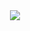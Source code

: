 <div align="center">
    <image src="https://dynamicbanner.herokuapp.com/github-banner.png?"/>
</div>
